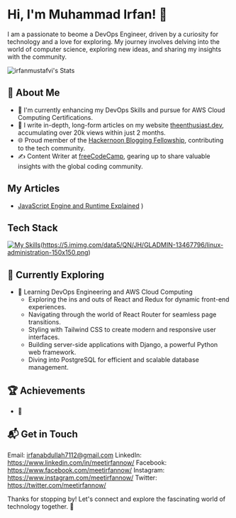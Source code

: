 # Hi, I'm Muhammad Irfan! 👋

I am a passionate to beome a DevOps Engineer, driven by a curiosity for technology and a love for exploring. My journey involves delving into the world of computer science, exploring new ideas, and sharing my insights with the community.

![irfanmustafvi's Stats](https://github-readme-stats.vercel.app/api?username=irfanmustafvi&theme=vue-dark&show_icons=true&hide_border=true&count_private=true)


## 🚀 About Me

- 🔭 I'm currently enhancing my DevOps Skills and pursue for AWS Cloud Computing Certifications.
- 📝 I write in-depth, long-form articles on my website [theenthusiast.dev](https://theenthusiast.dev), accumulating over 20k views within just 2 months.
- 🌐 Proud member of the [Hackernoon Blogging Fellowship](https://hackernoon.com/), contributing to the tech community.
- ✍️ Content Writer at [freeCodeCamp](https://www.freecodecamp.org/), gearing up to share valuable insights with the global coding community.

## My Articles
- [JavaScript Engine and Runtime Explained](https://www.freecodecamp.org/news/javascript-engine-and-runtime-explained/)
)


## Tech Stack
[![My Skills](https://skillicons.dev/icons?i=html,python)](https://skillicons.dev)(https://5.imimg.com/data5/QN/JH/GLADMIN-13467796/linux-administration-150x150.png)


## 🌱 Currently Exploring

- 🚀 Learning DevOps Engineering and AWS Cloud Computing
  - Exploring the ins and outs of React and Redux for dynamic front-end experiences.
  - Navigating through the world of React Router for seamless page transitions.
  - Styling with Tailwind CSS to create modern and responsive user interfaces.
  - Building server-side applications with Django, a powerful Python web framework.
  - Diving into PostgreSQL for efficient and scalable database management.

 ## 🏆 Achievements

- 🌟 


## 📬 Get in Touch

Email: irfanabdullah7112@gmail.com
LinkedIn: https://www.linkedin.com/in/meetirfannow/
Facebook: https://www.facebook.com/meetirfannow/
Instagram: https://www.instagram.com/meetirfannow/
Twitter: https://twitter.com/meetirfannow/

Thanks for stopping by! Let's connect and explore the fascinating world of technology together. 🚀



<!--

Here are some ideas to get you started:

- 🔭 I’m currently working on ...
- 🌱 I’m currently learning ...
- 👯 I’m looking to collaborate on ...
- 🤔 I’m looking for help with ...
- 💬 Ask me about ...
- 📫 How to reach me: ...
- 😄 Pronouns: ...
- ⚡ Fun fact: ...
-->


